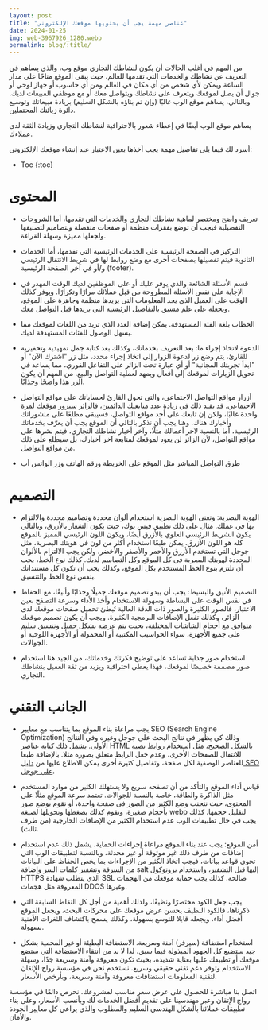 ```yaml
---
layout: post
title: "عناصر مهمة يجب أن يحتويها موقعك الإلكتروني"
date: 2024-01-25
img: web-3967926_1280.webp
permalink: blog/:title/
---
```


من المهم في أغلب الحالات أن يكون لنشاطك التجاري موقع وب، والذي يساهم في التعريف عن نشاطك والخدمات التي تقدمها للعالم، حيث يبقى الموقع متاحًا على مدار الساعة ويمكن ﻷي شخص من أي مكان في العالم ومن أي حاسوب أو جهاز لوحي أو جوال أن يصل لموقعك ويتعرف على نشاطك ويتواصل معك أو مع موظفي المبيعات لديك. وبالتالي، يساهم موقع الوب غالبًا (وإن تم بناؤه بالشكل السليم) بزيادة مبيعاتك وتوسيع دائرة زبائنك المحتملين.

يساهم موقع الوب أيضًا في إعطاء شعور بالاحترافية لنشاطك التجاري وزيادة الثقة لدى عملاءك.


أسرد لك فيما يلي تفاصيل مهمة يجب أخذها بعين الاعتبار عند إنشاء موقعك الإلكتروني:


* Toc
{:toc}

# المحتوى

* تعريف واضح ومختصر لماهية نشاطك التجاري والخدمات التي تقدمها، أما الشروحات التفصيلية فيجب أن توضع بفقرات منظمة أو صفحات منفصلة وبتصاميم لتصنيفها ولجعلها مميزة وسهلة القراءة.

* التركيز في الصفحة الرئيسية على الخدمات الرئيسية التي تقدمها، أما الخدمات الثانوية فيتم تفصيلها بصفحات أخرى مع وضع روابط لها في شريط الانتقال الرئيسي و/أو في آخر الصفحة الرئيسية (footer).

* قسم الأسئلة الشائعة والذي يوفر عليك أو على الموظفين لديك الوقت المهدر في الإجابة على نفس الأسئلة المطروحة من قبل عملائك مرارًا وتكرارًا. ويوفر كذلك الوقت على العميل الذي يجد المعلومات التي يريدها منظمة وجاهزة على الموقع، ويجعله على علم مسبق بالتفاصيل الرئيسية التي يريدها قبل التواصل معك.

* الخطاب بلغة الفئة المستهدفة. يمكن إضافة العدد الذي تريد من اللغات لموقعك مما يسهل الوصول للفئات المستهدفة لديك.

* الدعوة لاتخاذ إجراء ما: بعد التعريف بخدماتك، وكذلك بعد كتابة جمل تمهيدية وتحفيزية للقارئ، يتم وضع زر لدعوة الزوار إلى اتخاذ إجراء محدد، مثل زر "اشترك الآن" أو "ابدأ تجربتك المجانية" أو أي عبارة تحث الزائر على التفاعل الفوري، مما يساعد في تحويل الزيارات لموقعك إلى أفعال ويمهد لعملية التواصل والبيع. من المهم أن يكون الزر هذا واضحًا وجذابًا.

* أزرار مواقع التواصل الاجتماعي، والتي تحول القارئ لحساباتك على مواقع التواصل الاجتماعي. قد يفيد ذلك في زيادة عدد متابعيك الدائمين، فالزائر سيزور موقعك لمرة واحدة غالبًا، ولكن إن تابعك على أحد مواقع التواصل، فسيبقى مطلعًا على منشوراتك وأخبارك هناك. وهنا يجب أن نذكر بالتالي أن الموقع يجب أن يعرّف بخدماتك الرئيسية، أما بالنسبة لآخر أعمالك مثلًا، وآخر أخبار نشاطك التجاري، فيتم نشرها على مواقع التواصل، ﻷن الزائر لن يعود لموقعك لمتابعة آخر أخبارك، بل سيطلع على ذلك من مواقع التواصل.

* طرق التواصل المباشر مثل الموقع على الخريطة ورقم الهاتف وزر الواتس أب 

# التصميم

* الهوية البصرية: وتعني الهوية البصرية استخدام ألوان محددة وتصاميم محددة والالتزام بها في عملك. مثال على ذلك تطبيق فيس بوك، حيث يكون الشعار بالأزرق، وبالتالي يكون الشريط الرئيسي العلوي بالأزرق أيضًا، ويكون اللون الرئيسي المميز بالموقع كله هو اللون الأزرق. يمكن طبعًا استخدام أكثر من لون في هويتك البصرية، مثل جوجل التي تستخدم الأزرق والأحمر والأصفر والأخضر. ولكن يجب الالتزام بالألوان المحددة لهويتك البصرية في كل الموقع وكل التصاميم لديك. كذلك نوع الخط، يجب أن تلتزم بنوع الخط المستخدم بكل الموقع، وكذلك يجب أن تكون كل مستنداتك بنفس نوع الخط والتنسيق. 

* التصميم الأنيق والبسيط: يجب أن يبدو تصميم موقعك جميلًا وجذابًا وأنيقًا، مع الحفاظ في نفس الوقت على البساطة وسهولة الاستخدام وأخذ الأداء وسرعة التصفح بعين الاعتبار، فالصور الكثيرة والصور ذات الدقة العالية تُبطئ تحميل صفحات موقعك لدى الزائر، وكذلك تفعل الإضافات البرمجية الكثيرة. ويجب أن يكون تصميم موقعك متوافق مع أحجام الشاشات المختلفة، بحيث يتم عرضه بشكل جميل وتنسيق سليم على جميع الأجهزة، سواء الحواسيب المكتبية أو المحمولة أو الأجهزة اللوحية أو الجوالات.

* استخدام صور جذابة تساعد على توضيح فكرتك وخدماتك، من الجيد هنا استخدام صور مصممة خصيصًا لموقعك، فهذا يعطي احترافية ويزيد من ثقة العميل بنشاطك التجاري.

# الجانب التقني

* يجب مراعاة بناء الموقع بما يتناسب مع معايير SEO (Search Engine Optimization) وذلك كي يظهر في نتائج البحث على جوجل وغيره وفي النتائج الأولى. يشمل ذلك كتابة عناصر HTML بالشكل الصحيح، مثل استخدام روابط نصية للانتقال للصفحات الأخرى، وعدم جعل الرابط متعلق بصورة مثلا. بالإضافة طبعا للعناصر الوصفية لكل صفحة، وتفاصيل كثيرة أخرى يمكن الاطلاع عليها من 
[دليل SEO على جوجل](https://developers.google.com/search/docs/fundamentals/seo-starter-guide).

* قياس أداء الموقع والتأكد من أن تصفحه سريع ولا يستهلك الكثير من موارد المستخدم مثل الذاكرة والطاقة، خاصة بالنسبة للجوالات. تعتمد سرعة الموقع مثلًا على المحتوى، حيث نتجنب وضع الكثير من الصور في صفحة واحدة، أو نقوم بوضع صور بأحجام صغيرة، ونقوم كذلك بضغطها وتحويلها لصيغة webp لتقليل حجمها. كذلك يجب في حال تطبيقات الوب عدم استخدام الكثير من الإضافات الخارجية (من طرف ثالث).

* أمن الموقع: يجب عند بناء الموقع مراعاة إجراءات الحماية، يشمل ذلك عدم استخدام إضافات من طرف ذلك غير موثوقة أو غير محدثة، وبالنسبة لتطبيقات الوب التي تحوي قواعد بيانات، فيجب اتخاذ الكثير من الإجراءات بما يخص الحفاظ على البيانات من السرقة وتشفير كلمات السر وإضافة salt إليها قبل التشفير، واستخدام بروتوكول HTTPS الذي يتطلب شهادة SSL صالحة. كذلك يجب حماية موقعك من الهجمات المعروفة مثل هجمات DDOS وغيرها.

* يجب جعل الكود مختصرًا ونظيفًا، ولذلك أهمية من أجل كل النقاط السابقة التي ذكرناها، فالكود النظيف يحسن عرض موقعك على محركات البحث، ويجعل الموقع أفضل أداء، ويجعله قابلا للتوسع بسهولة، وكذلك يسمح باكتشاف الثغرات الأمنية بسهولة.

* استخدام استضافة (سيرفر) آمنة وسريعة. الاستضافة البطيئة أو غير المحمية بشكل جيد ستضيع كل الجهود المبذولة فيما سبق، لذا لا بد من انتقاء الاستضافة التي ستضع موقعك أو تطبيقك عليها بعناية شديدة، بحيث تكون معروفة وآمنة وسريعة جدًا، وسهلة الاستخدام وتوفر دعم تقني حقيقي وسريع. نستخدم نحن في مؤسسة رواج الإتقان لتقنية المعلومات استضافات معروفة وآمنة وسريعة، وبأرخص الأسعار.

اتصل بنا مباشرة للحصول على عرض سعر مناسب لمشروعك. نحرص دائمًا في مؤسسة رواج الإتقان وعبر مهندسينا على تقديم أفضل الخدمات لك وبأنسب الأسعار، وعلى بناء تطبيقات عملائنا بالشكل الهندسي السليم والمطلوب والذي يراعي كل معايير الجودة والأمان.

